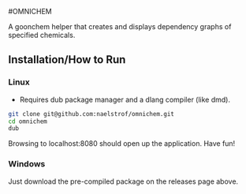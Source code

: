 #OMNICHEM

A goonchem helper that creates and displays dependency graphs of specified chemicals.

## Installation/How to Run

### Linux

* Requires dub package manager and a dlang compiler (like dmd).

``` sh
git clone git@github.com:naelstrof/omnichem.git
cd omnichem
dub
```

Browsing to localhost:8080 should open up the application. Have fun!

### Windows

Just download the pre-compiled package on the releases page above.
